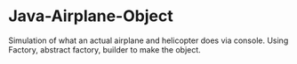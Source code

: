 # Java-Airplane-Object
Simulation of what an actual airplane and helicopter does via console. Using Factory, abstract factory, builder to make the object. 
